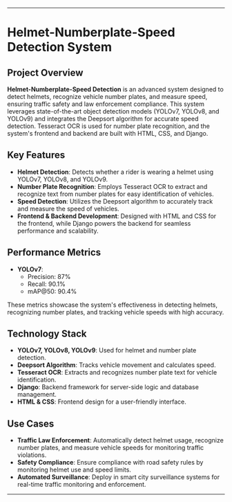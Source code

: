 
---

# **Helmet-Numberplate-Speed Detection System**

## Project Overview

**Helmet-Numberplate-Speed Detection** is an advanced system designed to detect helmets, recognize vehicle number plates, and measure speed, ensuring traffic safety and law enforcement compliance. This system leverages state-of-the-art object detection models (YOLOv7, YOLOv8, and YOLOv9) and integrates the Deepsort algorithm for accurate speed detection. Tesseract OCR is used for number plate recognition, and the system's frontend and backend are built with HTML, CSS, and Django.

## Key Features

- **Helmet Detection**: Detects whether a rider is wearing a helmet using YOLOv7, YOLOv8, and YOLOv9.
- **Number Plate Recognition**: Employs Tesseract OCR to extract and recognize text from number plates for easy identification of vehicles.
- **Speed Detection**: Utilizes the Deepsort algorithm to accurately track and measure the speed of vehicles.
- **Frontend & Backend Development**: Designed with HTML and CSS for the frontend, while Django powers the backend for seamless performance and scalability.

## Performance Metrics

- **YOLOv7**:
  - Precision: 87%
  - Recall: 90.1%
  - mAP@50: 90.4%

These metrics showcase the system's effectiveness in detecting helmets, recognizing number plates, and tracking vehicle speeds with high accuracy.

## Technology Stack

- **YOLOv7, YOLOv8, YOLOv9**: Used for helmet and number plate detection.
- **Deepsort Algorithm**: Tracks vehicle movement and calculates speed.
- **Tesseract OCR**: Extracts and recognizes number plate text for vehicle identification.
- **Django**: Backend framework for server-side logic and database management.
- **HTML & CSS**: Frontend design for a user-friendly interface.

## Use Cases

- **Traffic Law Enforcement**: Automatically detect helmet usage, recognize number plates, and measure vehicle speeds for monitoring traffic violations.
- **Safety Compliance**: Ensure compliance with road safety rules by monitoring helmet use and speed limits.
- **Automated Surveillance**: Deploy in smart city surveillance systems for real-time traffic monitoring and enforcement.

---

